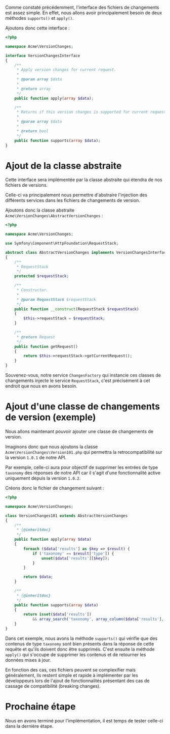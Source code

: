 Comme constaté précédemment, l'interface des fichiers de changements est assez simple. En effet, nous allons avoir principalement besoin de deux méthodes `supports()` et `apply()`.

Ajoutons donc cette interface :

```php
<?php

namespace Acme\VersionChanges;

interface VersionChangesInterface
{
    /**
     * Apply version changes for current request.
     *
     * @param array $data
     *
     * @return array
     */
    public function apply(array $data);

    /**
     * Returns if this version changes is supported for current request.
     *
     * @param array $data
     *
     * @return bool
     */
    public function supports(array $data);
}
```

# Ajout de la classe abstraite

Cette interface sera implémentée par la classe abstraite qui étendra de nos fichiers de versions.

Celle-ci va principalement nous permettre d'abstraire l'injection des différents services dans les fichiers de changements de version.

Ajoutons donc la classe abstraite `Acme\VersionChanges\AbstractVersionChanges` :

```php
<?php

namespace Acme\VersionChanges;

use Symfony\Component\HttpFoundation\RequestStack;

abstract class AbstractVersionChanges implements VersionChangesInterface
{
    /**
     * RequestStack
     */
    protected $requestStack;

    /**
     * Constructor.
     *
     * @param RequestStack $requestStack
     */
    public function __construct(RequestStack $requestStack)
    {
        $this->requestStack = $requestStack;
    }

    /**
     * @return Request
     */
    public function getRequest()
    {
        return $this->requestStack->getCurrentRequest();
    }
}
```

Souvenez-vous, notre service `ChangesFactory` qui instancie ces classes de changements injecte le service `RequestStack`, c'est précisément à cet endroit que nous en avons besoin.

# Ajout d'une classe de changements de version (exemple)

Nous allons maintenant pouvoir ajouter une classe de changements de version.

Imaginons donc que nous ajoutons la classe `Acme\VersionChanges\Version101.php` qui permettra la retrocompatibilité sur la version `1.0.1` de notre API.

Par exemple, celle-ci aura pour objectif de supprimer les entrées de type `taxonomy` des réponses de notre API car il s'agit d'une fonctionnalité active uniquement depuis la version `1.0.2`.

Créons donc le fichier de changement suivant :

```php
<?php

namespace Acme\VersionChanges;

class VersionChanges101 extends AbstractVersionChanges
{
    /**
     * {@inheritdoc}
     */
    public function apply(array $data)
    {
        foreach ($data['results'] as $key => $result) {
            if ('taxonomy' == $result['type']) {
                unset($data['results'][$key]);
            }
        }

        return $data;
    }

    /**
     * {@inheritdoc}
     */
    public function supports(array $data)
    {
        return isset($data['results'])
            && array_search('taxonomy', array_column($data['results'], 'type'));
    }
}
```

Dans cet exemple, nous avons la méthode `supports()` qui vérifie que des contenus de type `taxonomy` sont bien présents dans la réponse de cette requête et qu'ils doivent donc être supprimés. C'est ensuite la méthode `apply()` qui s'occupe de supprimer les contenus et de retourner les données mises à jour.

En fonction des cas, ces fichiers peuvent se complexifier mais généralement, ils restent simple et rapide à implémenter par les développeurs lors de l'ajout de fonctionnalités présentant des cas de cassage de compatibilité (breaking changes).

# Prochaine étape

Nous en avons terminé pour l'implémentation, il est temps de tester celle-ci dans la dernière étape.
